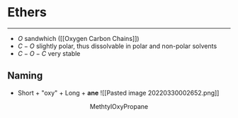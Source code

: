 # Ethers
---
- $O$ sandwhich ([[Oxygen Carbon Chains]])
- $C-O$ slightly polar, thus dissolvable in polar and non-polar solvents
- $C-O-C$ very stable
## Naming
- Short + "oxy" + Long + **ane**
![[Pasted image 20220330002652.png]]
<center>MethtylOxyPropane</center>
